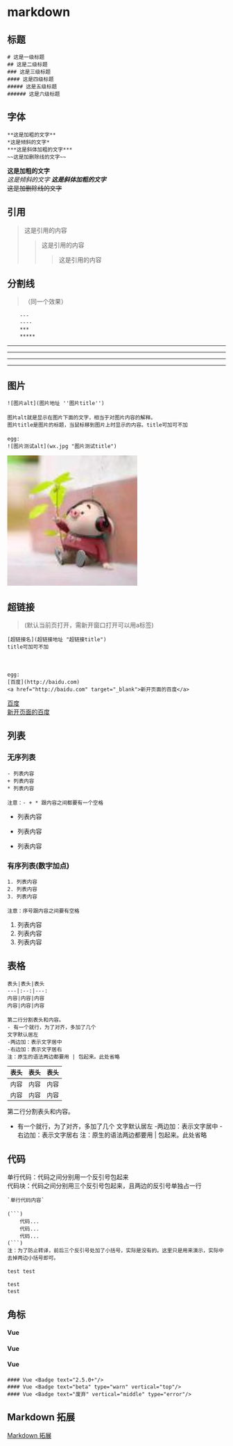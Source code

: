 # markdown

## 标题
```
# 这是一级标题
## 这是二级标题
### 这是三级标题
#### 这是四级标题
##### 这是五级标题
###### 这是六级标题
```

## 字体

``` 
**这是加粗的文字**  
*这是倾斜的文字*
***这是斜体加粗的文字***  
~~这是加删除线的文字~~
```

**这是加粗的文字**  
*这是倾斜的文字*
***这是斜体加粗的文字***  
~~这是加删除线的文字~~

## 引用
>这是引用的内容
>>这是引用的内容
>>>这是引用的内容

## 分割线
>（同一个效果）

```
    ---
    ----
    ***
    *****
```

---
----
***
*****

## 图片

```
![图片alt](图片地址 ''图片title'')

图片alt就是显示在图片下面的文字，相当于对图片内容的解释。
图片title是图片的标题，当鼠标移到图片上时显示的内容。title可加可不加

egg: 
![图片测试alt](wx.jpg "图片测试title")
```

![图片测试alt](wx.jpg "图片测试title")

## 超链接 
> (默认当前页打开，需新开窗口打开可以用a标签)

```
[超链接名](超链接地址 "超链接title")
title可加可不加



egg: 
[百度](http://baidu.com)
<a href="http://baidu.com" target="_blank">新开页面的百度</a>
```
[百度](http://baidu.com)  
<a href="http://baidu.com" target="_blank">新开页面的百度</a>

## 列表
### 无序列表
```
- 列表内容
+ 列表内容
* 列表内容

注意：- + * 跟内容之间都要有一个空格
```

- 列表内容   
+ 列表内容
* 列表内容

### 有序列表(数字加点)
```
1. 列表内容
2. 列表内容
3. 列表内容

注意：序号跟内容之间要有空格
```

1. 列表内容   
2. 列表内容  
3. 列表内容

## 表格
```
表头|表头|表头
---|:--:|---:
内容|内容|内容
内容|内容|内容

第二行分割表头和内容。
- 有一个就行，为了对齐，多加了几个
文字默认居左
-两边加：表示文字居中
-右边加：表示文字居右
注：原生的语法两边都要用 | 包起来。此处省略
```

表头|表头|表头
---|:--:|---:
内容|内容|内容
内容|内容|内容

第二行分割表头和内容。
- 有一个就行，为了对齐，多加了几个
文字默认居左
-两边加：表示文字居中
-右边加：表示文字居右
注：原生的语法两边都要用 | 包起来。此处省略

## 代码
单行代码：代码之间分别用一个反引号包起来  
代码块：代码之间分别用三个反引号包起来，且两边的反引号单独占一行

```
`单行代码内容`

(```)
    代码...
    代码...
    代码...
(```)
注：为了防止转译，前后三个反引号处加了小括号，实际是没有的。这里只是用来演示，实际中去掉两边小括号即可。
```

`test test`

```
test
test
```

## 角标
#### Vue <Badge text="2.5.0+"/> 
#### Vue <Badge text="beta" type="warn" vertical="top"/> 
#### Vue <Badge text="废弃" vertical="middle" type="error"/>

```
#### Vue <Badge text="2.5.0+"/> 
#### Vue <Badge text="beta" type="warn" vertical="top"/> 
#### Vue <Badge text="废弃" vertical="middle" type="error"/>
```

## Markdown 拓展
[Markdown 拓展](https://vuepress.vuejs.org/zh/guide/markdown.html)
